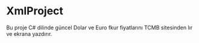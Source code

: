 # XmlProject
 Bu proje C# dilinde güncel Dolar ve Euro fkur fiyatlarını TCMB sitesinden lır ve ekrana yazdırır.
